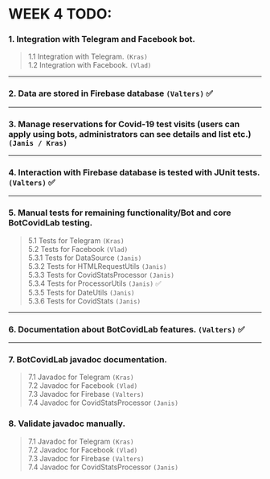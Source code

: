 # WEEK 4 TODO:
### 1. Integration with Telegram and Facebook bot. <br/>
> 1.1 Integration with Telegram. `(Kras)` <br/>
> 1.2 Integration with Facebook. `(Vlad)` <br/>
---
### 2. Data are stored in Firebase database `(Valters)` :white_check_mark: <br/>
---
### 3. Manage reservations for Covid-19 test visits (users can apply using bots, administrators can see details and list etc.) `(Janis / Kras)` <br/>
---
### 4. Interaction with Firebase database is tested with JUnit tests. `(Valters)` :white_check_mark: <br/>
---
### 5. Manual tests for remaining functionality/Bot and core BotCovidLab testing. <br/>
> 5.1 Tests for Telegram `(Kras)` <br/>
> 5.2 Tests for Facebook `(Vlad)` <br/>
> 5.3.1 Tests for DataSource `(Janis)` <br/>
> 5.3.2 Tests for HTMLRequestUtils `(Janis)` <br/>
> 5.3.3 Tests for CovidStatsProcessor `(Janis)` <br/>
> 5.3.4 Tests for ProcessorUtils `(Janis)` :white_check_mark: <br/>
> 5.3.5 Tests for DateUtils `(Janis)` <br/>
> 5.3.6 Tests for CovidStats `(Janis)` <br/>
---
### 6. Documentation about BotCovidLab features. `(Valters)` :white_check_mark: <br/>
---
### 7. BotCovidLab javadoc documentation. <br/>
> 7.1 Javadoc for Telegram `(Kras)` <br/>
> 7.2 Javadoc for Facebook `(Vlad)` <br/>
> 7.3 Javadoc for Firebase `(Valters)` <br/>
> 7.4 Javadoc for CovidStatsProcessor `(Janis)` <br/>
### 8. Validate javadoc manually. <br/>
> 7.1 Javadoc for Telegram `(Kras)` <br/>
> 7.2 Javadoc for Facebook `(Vlad)` <br/>
> 7.3 Javadoc for Firebase `(Valters)` <br/>
> 7.4 Javadoc for CovidStatsProcessor `(Janis)` <br/>
